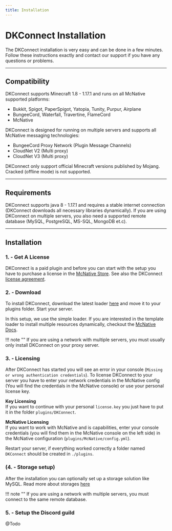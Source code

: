 ```yaml
---
title: Installation
---
```


# DKConnect Installation

The DKConnect installation is very easy and can be done in a few minutes. Follow these instructions 
exactly and contact our support if you have any questions or problems.

***

## **Compatibility**
DKConnect supports Minecraft 1.8 - 1.17.1 and runs on all McNative supported platforms:

 * Bukkit, Spigot, PaperSpigot, Yatopia, Tunity, Purpur, Airplane
 * BungeeCord, Waterfall, Travertine, FlameCord
 * McNative

DKConnect is designed for running on multiple servers and supports all McNative messaging technologies:

 * BungeeCord Proxy Network (Plugin Message Channels)
 * CloudNet V2 (Multi proxy)
 * CloudNet V3 (Multi proxy)

DKConnect only support official Minecraft versions published by Mojang. Cracked (offline mode) is not supported.

***

## **Requirements**

DKConnect supports java 8 - 1.17.1 and requires a stable internet connection (DKConnect downloads all necessary libraries dynamically). 
If you are using DKConnect on multiple servers, you also need a supported remote database (MySQL, PostgreSQL, MS-SQL, MongoDB et.c).

***

## **Installation**

### **1. - Get A License**
DKConnect is a paid plugin and before you can start with the setup you have to purchase a license in the [McNative Store](https://mcnative.org/plugins/pretronic/dkconnect). 
See also the DKConnect [license agreement](../license.md).

### **2. - Download**
To install DKConnect, download the latest loader [here](https://downloads.mcnative.org/id/1e6d4f31-e2e0-11eb-8ba0-0242ac180002) and
move it to your plugins folder. Start your server.

In this setup, we use the simple loader. If you are interested in the template loader to install multiple resources dynamically, 
checkout the [McNative Docs](https://docs.mcnative.org/).

!!! note ""
    If you are using a network with multiple servers, you must usually only install DKConnect on your proxy server.

### **3. - Licensing**
After DKConnect has started you will see an error in your console (`Missing or wrong authentication credentials`). 
To license DKConnect to your server you have to enter your network credentials in the McNative config (You will find the credentials in the McNative console) 
or use your personal license key.

**Key Licensing** <br />
If you want to continue with your personal `license.key` you just have to put it in the folder `plugins/DKConnect`.

**McNative Licensing** <br />
If you want to work with McNative and is capabilities, enter your console credentials (you will find them in the McNative console on the left side) in the McNative configuration (`plugins/McNative/config.yml`).


Restart your server, if everything worked correctly a folder named `DKConnect` should be created in `./plugins`.

### **(4. - Storage setup)**
After the installation you can optionally set up a storage solution like MySQL. Read more about storages [here](storage.md)

!!! note ""
    If you are using a network with multiple servers, you must connect to the same remote database.

### **5. - Setup the Discord guild**

@Todo

